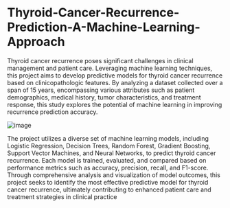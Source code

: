 # Thyroid-Cancer-Recurrence-Prediction-A-Machine-Learning-Approach
Thyroid cancer recurrence poses significant challenges in clinical management and patient care. Leveraging machine learning techniques, this project aims to develop predictive models for thyroid cancer recurrence based on clinicopathologic features. By analyzing a dataset collected over a span of 15 years, encompassing various attributes such as patient demographics, medical history, tumor characteristics, and treatment response, this study explores the potential of machine learning in improving recurrence prediction accuracy.





![image](https://github.com/Pavankumarshridhar31/Thyroid-Cancer-Recurrence-Prediction-A-Machine-Learning-Approach/assets/154114014/d956d177-cacc-4cd4-94d4-984b1c962c65)















The project utilizes a diverse set of machine learning models, including Logistic Regression, Decision Trees, Random Forest, Gradient Boosting, Support Vector Machines, and Neural Networks, to predict thyroid cancer recurrence. Each model is trained, evaluated, and compared based on performance metrics such as accuracy, precision, recall, and F1-score. Through comprehensive analysis and visualization of model outcomes, this project seeks to identify the most effective predictive model for thyroid cancer recurrence, ultimately contributing to enhanced patient care and treatment strategies in clinical practice
